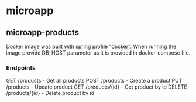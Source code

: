 # microapp
## microapp-products

Docker image was built with spring profile "docker". When running the image provide DB_HOST parameter as it is provided in docker-compose file.

### Endpoints

GET /products - Get all products
POST /products - Create a product
PUT /products - Update product
GET /products/{id} - Get product by id
DELETE /products/{id} - Delete product by id
